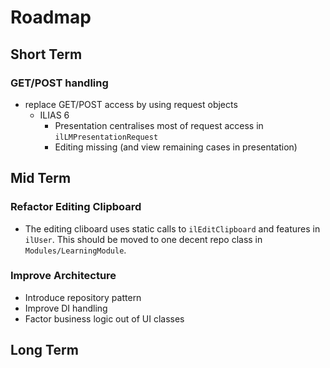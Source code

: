 # Roadmap

## Short Term

### GET/POST handling

- replace GET/POST access by using request objects
  - ILIAS 6
    - Presentation centralises most of request access in `ilLMPresentationRequest`
    - Editing missing (and view remaining cases in presentation)

## Mid Term

### Refactor Editing Clipboard

- The editing cliboard uses static calls to `ilEditClipboard` and features in `ilUser`. This should be moved to one decent repo class in `Modules/LearningModule`.

### Improve Architecture

- Introduce repository pattern
- Improve DI handling
- Factor business logic out of UI classes

## Long Term
